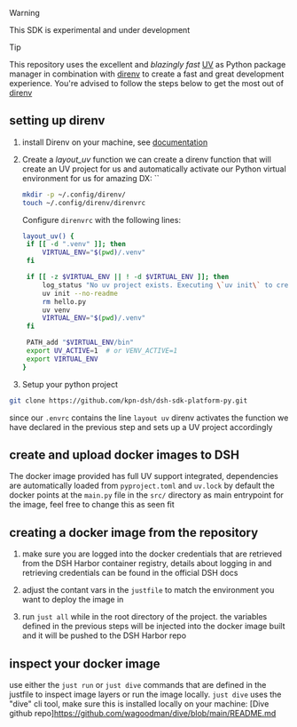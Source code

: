 > [!WARNING]
> This SDK is experimental and under development

> [!TIP]
> This repository uses the excellent and _blazingly fast_ [UV](https://github.com/astral-sh/uv) as Python package manager in combination with [direnv](https://github.com/direnv/direnv) to create a fast and great development experience. You're advised to follow the steps below to get the most out of [direnv](https://github.com/direnv/direnv)

## setting up direnv

1. install Direnv on your machine, see [documentation](https://direnv.net/)

2. Create a _layout_uv_ function
   we can create a direnv function that will create an UV project for us and automatically activate
   our Python virtual environment for us for amazing DX:
   ``

   ```bash
   mkdir -p ~/.config/direnv/
   touch ~/.config/direnv/direnvrc
   ```

   Configure `direnvrc` with the following lines:

   ```bash
   layout_uv() {
    if [[ -d ".venv" ]]; then
        VIRTUAL_ENV="$(pwd)/.venv"
    fi

    if [[ -z $VIRTUAL_ENV || ! -d $VIRTUAL_ENV ]]; then
        log_status "No uv project exists. Executing \`uv init\` to create one."
        uv init --no-readme
        rm hello.py
        uv venv
        VIRTUAL_ENV="$(pwd)/.venv"
    fi

    PATH_add "$VIRTUAL_ENV/bin"
    export UV_ACTIVE=1  # or VENV_ACTIVE=1
    export VIRTUAL_ENV
   }
   ```

3. Setup your python project

```bash
git clone https://github.com/kpn-dsh/dsh-sdk-platform-py.git
```

since our `.envrc` contains the line `layout uv` direnv activates the function we have declared in
the previous step and sets up a UV project accordingly

## create and upload docker images to DSH

The docker image provided has full UV support integrated, dependencies are automatically loaded from `pyproject.toml` and `uv.lock`
by default the docker points at the `main.py` file in the `src/` directory as main entrypoint for the image, feel free to change this as seen fit

## creating a docker image from the repository

1. make sure you are logged into the docker credentials that are retrieved from the DSH Harbor container registry, details about logging in and retrieving credentials can be found in the official DSH docs

2. adjust the contant vars in the `justfile` to match the environment you want to deploy the image in

3. run `just all` while in the root directory of the project. the variables defined in the previous steps will be injected into the docker image built and it will be pushed to the DSH Harbor repo

## inspect your docker image

use either the `just run` or `just dive` commands that are defined in the justfile to inspect image layers or run the image locally.
`just dive` uses the "dive" cli tool, make sure this is installed locally on your machine: [Dive github repo]https://github.com/wagoodman/dive/blob/main/README.md
